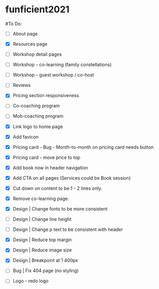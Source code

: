 # funficient2021

#To Do:

- [ ] About page
- [X] Resources page
- [ ] Workshop detail pages
- [ ] Workshop - co-learning (family constellations)
- [ ] Workshop - guest workshop / co-host
- [ ] Reviews
- [X] Pricing section responsiveness
- [ ] Co-coaching program
- [ ] Mob-coaching program
- [X] Link logo to home page
- [X] Add favicon
- [X] Pricing card - Bug - Month-to-month on pricing card needs button
- [X] Pricing card - move price to top
- [X] Add book now in header navigation
- [X] Add CTA on all pages (Services could be Book session)
- [X] Cut down on content to be 1 - 2 lines only.
- [X] Remove co-learning page.
- [X] Design | Change fonts to be more consistent
- [ ] Design | Change line height
- [ ] Design | Change p text to be consistent with header
- [X] Design | Reduce top margin
- [X] Design | Reduce image size
- [X] Design | Breakpoint at 1 400px 
- [ ] Bug | Fix 404 page (no styling) 
- [ ] Logo - redo logo

